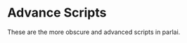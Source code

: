 # Advance Scripts

These are the more obscure and advanced scripts in parlai.

```{include} cli_advanced.inc
```
